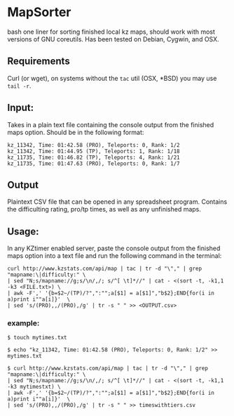 # MapSorter
bash one liner for sorting finished local kz maps, should work with most versions of GNU coreutils. Has been tested on Debian, Cygwin, and OSX.


## Requirements
Curl (or wget), on systems without the ```tac``` util (OSX, \*BSD) you may use ```tail -r```.

## Input:
Takes in a plain text file containing the console output from the finished maps option. Should be in the following format:

```
kz_11342, Time: 01:42.58 (PRO), Teleports: 0, Rank: 1/2
kz_11342, Time: 01:44.95 (TP), Teleports: 1, Rank: 1/18
kz_11735, Time: 01:46.82 (TP), Teleports: 4, Rank: 1/21
kz_11735, Time: 01:47.63 (PRO), Teleports: 0, Rank: 1/7
```

## Output
Plaintext CSV file that can be opened in any spreadsheet program. Contains the difficulting rating, pro/tp times, as well as any unfinished maps.

## Usage:
In any KZtimer enabled server, paste the console output from the finished maps option into a text file and run the following command in the terminal:

```
curl http://www.kzstats.com/api/map | tac | tr -d "\"," | grep "mapname:\|difficulty:" \
| sed "N;s/mapname://g;s/\n/,/; s/^[ \t]*//" | cat - <(sort -t, -k1,1 -k3 <FILE.txt>) \
| awk -F',' '{b=$2~/(TP)/?",":"";a[$1] = a[$1]","b$2};END{for(i in a)print i""a[i]}'  \
| sed 's/(PRO),,/(PRO),/g' | tr -s " " >> <OUTPUT.csv>
```
### example:
```
$ touch mytimes.txt

$ echo "kz_11342, Time: 01:42.58 (PRO), Teleports: 0, Rank: 1/2" >> mytimes.txt

$ curl http://www.kzstats.com/api/map | tac | tr -d "\"," | grep "mapname:\|difficulty:" \
| sed "N;s/mapname://g;s/\n/,/; s/^[ \t]*//" | cat - <(sort -t, -k1,1 -k3 mytimestxt) \
| awk -F',' '{b=$2~/(TP)/?",":"";a[$1] = a[$1]","b$2};END{for(i in a)print i""a[i]}'  \
| sed 's/(PRO),,/(PRO),/g' | tr -s " " >> timeswithtiers.csv

```

